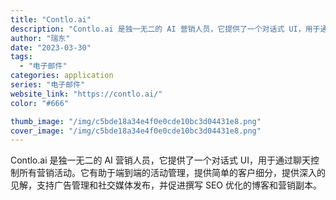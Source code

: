 ```yaml
---
title: "Contlo.ai"
description: "Contlo.ai 是独一无二的 AI 营销人员，它提供了一个对话式 UI，用于通过聊天控制所有营销活动。它有助于端到端"
author: "瑞东"
date: "2023-03-30"
tags:
  - "电子邮件"
categories: application
series: "电子邮件"
website_link: "https://contlo.ai/"
color: "#666"

thumb_image: "/img/c5bde18a34e4f0e0cde10bc3d04431e8.png"
cover_image: "/img/c5bde18a34e4f0e0cde10bc3d04431e8.png"
---
```


Contlo.ai 是独一无二的 AI 营销人员，它提供了一个对话式 UI，用于通过聊天控制所有营销活动。它有助于端到端的活动管理，提供简单的客户细分，提供深入的见解，支持广告管理和社交媒体发布，并促进撰写 SEO 优化的博客和营销副本。